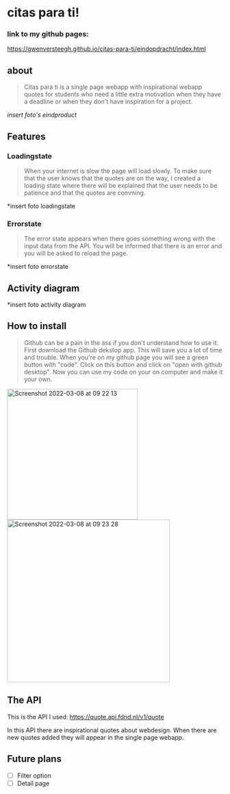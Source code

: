 # citas para ti!


### link to my github pages:
https://gwenversteegh.github.io/citas-para-ti/eindopdracht/index.html

## about

> Citas para ti is a single page webapp with inspirational webapp quotes for students who need a little extra motivation when they have a deadline or when they don't have inspiration for a project.

*insert foto's eindproduct*

## Features

### Loadingstate
> When your internet is slow the page will load slowly. To make sure that the user knows that the quotes are on the way, I created a loading state where there will be explained that the user needs to be patience and that the quotes are comming. 

*insert foto loadingstate

### Errorstate
> The error state appears when there goes something wrong with the input data from the API. You will be informed that there is an error and you will be asked to reload the page.

*insert foto errorstate


## Activity diagram 
*insert foto activity diagram


## How to install

> Github can be a pain in the ass if you don't understand how to use it. First download the Github dekstop app. This will save you a lot of time and trouble. When you're on my github page you will see a green button with "code". Click on this button and click on "open with github desktop". Now you can use my code on your on computer and make it your own. 

<img width="305" alt="Screenshot 2022-03-08 at 09 22 13" src="https://user-images.githubusercontent.com/70900763/157196877-86eb761c-f184-4eae-803f-39bbc56f5548.png"> <img width="380" alt="Screenshot 2022-03-08 at 09 23 28" src="https://user-images.githubusercontent.com/70900763/157196928-f4d6b20c-eb01-4fab-8648-f04ec7ef63c3.png">


## The API
This is the API I used:
https://quote.api.fdnd.nl/v1/quote 

In this API there are inspirational quotes about webdesign. When there are new quotes added they will appear in the single page webapp.


## Future plans
- [ ] Filter option
- [ ] Detail page
